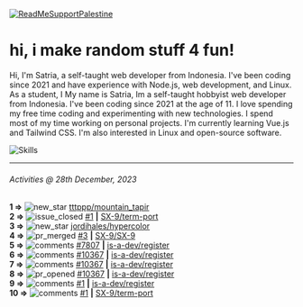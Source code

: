[![ReadMeSupportPalestine](https://github.com/Safouene1/support-palestine-banner/blob/master/banner-support.svg)](https://github.com/Safouene1/support-palestine-banner)
# hi, i make random stuff 4 fun!

Hi, I'm Satria, a self-taught web developer from Indonesia. I've been coding since 2021 and have experience with Node.js, web development, and Linux. As a student, I My name is Satria, Im a self-taught hobbyist web developer from Indonesia. I've been coding since 2021 at the age of 11. I love spending my free time coding and experimenting with new technologies. I spend most of my time working on personal projects. I'm currently learning Vue.js and Tailwind CSS. I'm also interested in Linux and open-source software.

![Skills](https://skillicons.dev/icons?i=md,py,raspberrypi,replit,neovim,vercel,bash,express,vite,vue,firebase,linux,nodejs,vscode,github,twitter,ts,html,css,js,discord,git&theme=dark)

---

<!--RECENT_ACTIVITY:last_update-->
###### Activities @ 28th December, 2023
<!--RECENT_ACTIVITY:last_update_end-->

<!--RECENT_ACTIVITY:start-->
**1 =>** ![new_star](https://cdn.jsdelivr.net/gh/Readme-Workflows/Readme-Icons@main/icons/octicons/StarredRepositoryYellow.svg) [tttppp/mountain_tapir](https://github.com/tttppp/mountain_tapir)<br>
**2 =>** ![issue_closed](https://cdn.jsdelivr.net/gh/Readme-Workflows/Readme-Icons@main/icons/octicons/IssueClosed.svg) [#1](https://github.com/SX-9/term-port/issues/1) **|** [SX-9/term-port](https://github.com/SX-9/term-port)<br>
**3 =>** ![new_star](https://cdn.jsdelivr.net/gh/Readme-Workflows/Readme-Icons@main/icons/octicons/StarredRepositoryYellow.svg) [jordihales/hypercolor](https://github.com/jordihales/hypercolor)<br>
**4 =>** ![pr_merged](https://cdn.jsdelivr.net/gh/Readme-Workflows/Readme-Icons@main/icons/octicons/PullRequestMerged.svg) [#3](https://github.com/SX-9/SX-9/pull/3) **|** [SX-9/SX-9](https://github.com/SX-9/SX-9)<br>
**5 =>** ![comments](https://cdn.jsdelivr.net/gh/Readme-Workflows/Readme-Icons@main/icons/octicons/Comment.svg) [#7807](https://github.com/is-a-dev/register/issues/7807#issuecomment-1868698803) **|** [is-a-dev/register](https://github.com/is-a-dev/register)<br>
**6 =>** ![comments](https://cdn.jsdelivr.net/gh/Readme-Workflows/Readme-Icons@main/icons/octicons/Comment.svg) [#10367](https://github.com/is-a-dev/register/pull/10367#issuecomment-1868694341) **|** [is-a-dev/register](https://github.com/is-a-dev/register)<br>
**7 =>** ![comments](https://cdn.jsdelivr.net/gh/Readme-Workflows/Readme-Icons@main/icons/octicons/Comment.svg) [#10367](https://github.com/is-a-dev/register/pull/10367#issuecomment-1868693662) **|** [is-a-dev/register](https://github.com/is-a-dev/register)<br>
**8 =>** ![pr_opened](https://cdn.jsdelivr.net/gh/Readme-Workflows/Readme-Icons@main/icons/octicons/PullRequestOpened.svg) [#10367](https://github.com/is-a-dev/register/pull/10367) **|** [is-a-dev/register](https://github.com/is-a-dev/register)<br>
**9 =>** ![comments](https://cdn.jsdelivr.net/gh/Readme-Workflows/Readme-Icons@main/icons/octicons/Comment.svg) [#1](https://github.com/is-a-dev/register/pull/1#issuecomment-1868523081) **|** [is-a-dev/register](https://github.com/is-a-dev/register)<br>
**10 =>** ![comments](https://cdn.jsdelivr.net/gh/Readme-Workflows/Readme-Icons@main/icons/octicons/Comment.svg) [#1](https://github.com/SX-9/term-port/issues/1#issuecomment-1868502467) **|** [SX-9/term-port](https://github.com/SX-9/term-port)<br>
<!--RECENT_ACTIVITY:end-->
